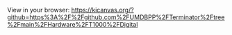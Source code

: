 View in your browser: https://kicanvas.org/?github=https%3A%2F%2Fgithub.com%2FUMDBPP%2FTerminator%2Ftree%2Fmain%2FHardware%2FT1000%2FDigital
